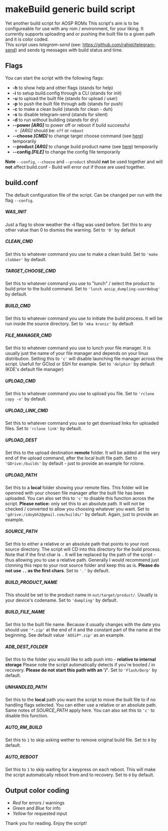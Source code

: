 # makeBuild generic build script
Yet another build script for AOSP ROMs
This script's aim is to be configureable for use with any rom / environment, for your liking.
It currently supports uploading and or pushing the built file to a given path and it is color coded.   
This script uses *telegram-send* (see: https://github.com/rahiel/telegram-send) and sends tg messages with build status and time.

## Flags
You can start the script with the following flags:
* **-h** to show help and other flags (stands for help)
* **-i** to setup build.config through a CLI (stands for init)
* **-u** to upload the built file (stands for upload / user)
* **-p** to push the built file through adb (stands for push)
* **-c** to make a clean build (stands for clean - duh)
* **-s** to disable telegram-send (stands for silent)
* **-d** to run without building (stands for dry)
* **--power _[ARG]_** to power off or reboot if build successful
  * _[ARG]_ should be: `off` or `reboot`
* **--choose _[CMD]_** to change target choose command (see [here](#target_choose_cmd)) temporarily
* **--product _[ARG]_** to change build product name (see [here](#build_product_name)) temporarily
* **--config _[FILE]_** to change the config file temporarily

**Note** `--config`, `--choose` and `--product` should **not** be used together and will **not** affect build.conf - Build will error out if those are used together.

## build.conf
The default configuration file of the script.
Can be changed per run with the flag `--config`. 

##### WAS_INIT
Just a flag to show weather the **-i** flag was used before.
Set this to any other value than 0 to dismiss the warning.
Set to `'0'` by default
##### CLEAN_CMD
Set this to whatever command you use to make a clean build.
Set to `'make clobber'` by default.
##### TARGET_CHOOSE_CMD
Set this to whatever command you use to "lunch" / select the product to build prior to the build command.
Set to `'lunch aosip_dumpling-userdebug'` by default.
##### BUILD_CMD
Set this to whatever command you use to initiate the build process. It will be run inside the source directory.
Set to `'mka kronic'` by default
##### FILE_MANAGER_CMD
Set this to whatever command you use to lunch your file manager.
It is usually just the name of your file manager and depends on your linux distribution.
Setting this to `'c'` will disable launching file manager across the script. Usefull for GClod or SSH for example.
Set to `'dolphin'` by default (KDE's default file manager)
##### UPLOAD_CMD
Set this to whatever command you use to upload you file.
Set to `'rclone copy -v'` by default.
##### UPLOAD_LINK_CMD
Set this to whatever command you use to get download links for uploaded files.
Set to `'rclone link'` by default.
##### UPLOAD_DEST
Set this to the upload destination **remote** folder.
It will be added at the very end of the upload command, after the local built file path.
Set to `'GDrive:/builds'` by default - just to provide an example for rclone.
##### UPLOAD_PATH
Set this to a **local** folder showing your remote files.
This folder will be openned with your chosen file manager after the built file has been uploaded.
You can also set this to `'c'` to disable this function across the script.
**Please notice:** only set this to an absolute path. It will not be checked / converted to allow you choosing whatever you want.
Set to `'gdrive:/idoybh2@gmail.com/builds/'` by default. Again, just to provide an example.
##### SOURCE_PATH
Set this to either a relative or an absolute path that points to your root source directory.
The script will CD into this directory for the build process.
Note that if the first char is `.` it will be replaced by the path of the script - thus allowing you to use a relative path.
Generally I would recommend just clonning this repo to your root source folder and keep this as is.
**Please do not use `..` as the first chars**. Set to `'.'` by default.
##### BUILD_PRODUCT_NAME
This should be set to the product name in `out/target/product/`. Usually is your device's codename.
Set to `'dumpling'` by default.
##### BUILD_FILE_NAME
Set this to the built file name. Because it usually changes with the date you should use `'*.zip'` at the end of it and the
constant part of the name at the beginning. See default value `'AOSiP*.zip'` as an example.
##### ADB_DEST_FOLDER
Set this to the folder you would like to adb push into - **relative to internal storage**
Please note the script automatically detects if you're booted / in recovery.
**Please do not start this path with an '/'**. Set to `'Flash/Derp'` by default.
##### UNHANDLED_PATH
Set this to the **local** path you want the script to move the built file to if no handling flags selected.
You can either use a relative or an absolute path. Same notes of *SOURCE_PATH* apply here.
You can also set this to `'c'` to disable this function.
##### AUTO_RM_BUILD
Set this to `1` to skip asking wether to remove original build file.
Set to `0` by default.
##### AUTO_REBOOT
Set this to `1` to skip waiting for a keypress on each reboot.
This will make the script automatically reboot from and to recovery.
Set to `0` by default.

## Output color coding
* *Red* for errors / warnings
* *Green* and *Blue* for info
* *Yellow* for requested input

Thank you for reading.
Enjoy the script!
